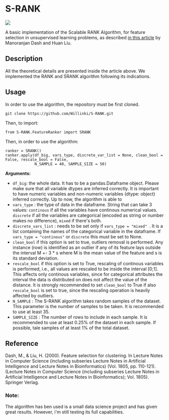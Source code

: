 # S-RANK

![](https://img.shields.io/github/license/Willinki/S-RANK?color=blue&style=flat-square)

A basic implementation of the Scalable RANK Algorithm, for feature selection in unsupervised learning problems, as described [in this article](https://www.public.asu.edu/%7Ehuanliu/papers/pakdd00clu.pdf "Feature Selection for Clustering") by Manoranjan Dash and Huan Liu.

## Description

All the theoretical details are presented inside the article above. We implemented the RANK and SRANK algorithm following its indications.

## Usage

In order to use the algorithm, the repository must be first cloned. 
  ``` 
  git clone https://github.com/Willinki/S-RANK.git 
  ```

Then, to import:
  ```
  from S-RANK.FeatureRanker import SRANK
  ```
Then, in order to use the algorithm:
  ```
  ranker = SRANK()
  ranker.apply(df_big, vars_type, discrete_var_list = None, clean_bool = False, rescale_bool = False, 
               N_SAMPLE = 40, SAMPLE_SIZE = 50)
  ```
  
__Arguments:__
* ```df_big```: the whole data. It has to be a pandas.Dataframe object. Please make sure that all variable dtypes are inferred correctly. It is important to have numeric variables and non-numeric variables (dtype: object) inferred correctly. Up to now, the algorithm is able to 
* ```vars_type``` :  the type of data in the dataframe. String that can take 3 values: ```continous``` if all the variables have continous numerical values. ```discrete``` if all the variables are categorical (encoded as string or number makes no difference), ```mixed``` if there's both.
* ```discrete_vars_list``` : needs to be set only if ```vars_type = "mixed" ```. It is a list containing the names of the categorical variable in the dataframe. If ```vars_type = "continous"``` or ```discrete``` this must be set to None.
* ```clean_bool``` if this option is set to true, outliers removal is performed. Any instance (row) is identified as an outlier if any of its feature lays outside the interval M +- 3 * s where M is the mean value of the feature and s is its standard deviation.
* ```rescale_bool``` if this option is set to True, rescaling of continous variables is performed, i.e., all values are rescaled to be inside the interval \[0;1\]. This affects only continous variables, since for categorical attributes the interval the data is distributed on does not affect the value of the distance. It is strongly recommended to set ```clean_bool``` to True if also ```rescale_bool``` is set to true, since the rescaling operation is heavily affected by outliers.
* ```N_SAMPLE``` : The S-RANK algorithm takes random samples of the dataset. This parameter is the number of samples to be taken. It is recommended to use at least 35.
* ```SAMPLE_SIZE``` : The number of rows to include in each sample. It is recommended to use at least 0.25% of the dataset in each sample. If possible, tale samples of at least 1% of the total dataset.

## Reference
Dash, M., & Liu, H. (2000). Feature selection for clustering. In Lecture Notes in Computer Science (including subseries Lecture Notes in Artificial Intelligence and Lecture Notes in Bioinformatics) (Vol. 1805, pp. 110-121). (Lecture Notes in Computer Science (including subseries Lecture Notes in Artificial Intelligence and Lecture Notes in Bioinformatics); Vol. 1805). Springer Verlag. 

### Note:
The algorithm has ben used is a small data science project and has given great results. However, i'm still testing its full capabilities.

